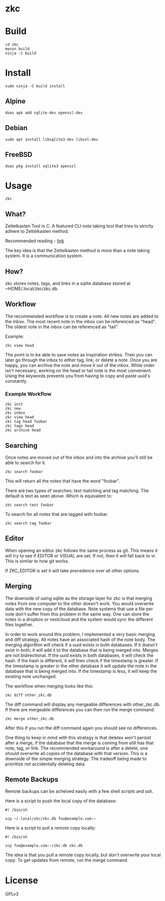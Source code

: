 # zkc

# Build

    cd zkc
    meson build
    ninja -C build

# Install

    sudo ninja -C build install

## Alpine

    doas apk add sqlite-dev openssl-dev

## Debian

    sudo apt install libsqlite3-dev libssl-dev

## FreeBSD

    doas pkg install sqlite3 openssl

# Usage

    zkc

## What?

Zettelkasten Tool in C. A featured CLI note taking tool that tries to strictly adhere to Zettelkasten method.

Recommended reading - [link](https://luhmann.surge.sh/communicating-with-slip-boxes)

The key idea is that the Zettelkasten method is more than a note taking system. It is a communication system.

## How?

zkc stores notes, tags, and links in a sqlite database stored at ~HOME/.local/zkc/zkc.db.

## Workflow

The recommended workflow is to create a note. All new notes are added to the inbox. The most recent note
in the inbox can be referenced as "head". The oldest note in the inbox can be referenced as "tail".

Example:

    zkc view head

The point is to be able to save notes as inspiration strikes. Then you can later go through
the inbox to either tag, link, or delete a note. Once you are happy, you can archive the note
and move it out of the inbox. While order isn't necessary, working on the head or tail note is the
most convenient. Using the keywords prevents you from having to copy and paste uuid's constantly.

### Example Workflow

    zkc init
    zkc new
    zkc inbox
    zkc view head
    zkc tag head foobar
    zkc tags head
    zkc archive head

## Searching

Once notes are moved out of the inbox and into the archive you'll still be able to search for it.

    zkc search foobar

This will return all the notes that have the word "foobar".

There are two types of searches: text matching and tag matching. The default is text as seen above.
Which is equivalent to:

    zkc search text foobar

To search for all notes that are tagged with foobar.

    zkc search tag foobar

## Editor

When opening an editor zkc follows the same process as git. This means it will try to see if
EDITOR or VISUAL are set. If not, then it will fall back to vi. This is similar to how git works.

If ZKC_EDITOR is set it will take precedence over all other options.

## Merging

The downside of using sqlite as the storage layer for zkc is that merging notes
from one computer to the other doesn't work. You would overwrite data with the
new copy of the database. Note systems that use a file per note don't suffer
from this problem in the same way. One can store the notes in a dropbox or nextcloud
and the system would sync the different files together. 

In order to work around this problem, I implemented a very basic merging and 
diff strategy. All notes have an associated hash of the note body. The merging
algorithm will check if a uuid exists in both databases. If it doesn't exist 
in both, it will add it to the database that is being merged into. Merges are 
not bidirectional. If the uuid exists in both databases, it will check the hash. 
If the hash is different, it will then check if the timestamp is greater. If the
timestamp is greater in the other database it will update the note in the 
database that is being merged into. If the timestamp is less, it will keep the 
existing note unchanged.

The workflow when merging looks like this:

    zkc diff other_zkc.db

The diff command will display any mergeable differences with other_zkc.db.
If there are mergeable differences you can then run the merge command:

    zkc merge other_zkc.db

After this if you run the diff command again you should see no differences.

One thing to keep in mind with this strategy is that deletes won't persist after
a merge, if the database that the merge is coming from still has that note, tag, or link.
The recommended workaround is after a delete, one should overwrite all copies of the database
with that version. This is a downside of the simple merging strategy. The tradeoff being made
to prioritize not accidentally deleting data.

## Remote Backups

Remote backups can be acheived easily with a few shell scripts and ssh.

Here is a script to push the local copy of the database:

    #! /bin/sh

    scp ~/.local/zkc/zkc.db foo@example.com:~

Here is a script to pull a remote copy locally:

    #! /bin/sh

    scp foo@example.com:~/zkc.db zkc.db

The idea is that you pull a remote copy locally, but don't overwrite your local copy. To get updates from remote, run the merge command.

# License

GPLv3